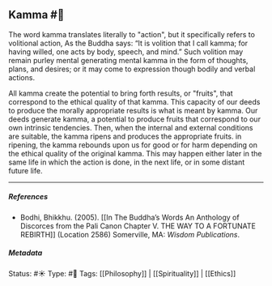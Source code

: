 
## Kamma  #🧠

The word kamma translates literally to "action", but it specifically refers to volitional action, As the Buddha says: “It is volition that I call kamma; for having willed, one acts by body, speech, and mind.” Such volition may remain purley mental generating mental kamma in the form of thoughts, plans, and desires; or it may come to expression though bodily and verbal actions. 

All kamma create the potential to bring forth results, or "fruits", that correspond to the ethical quality of that kamma. This capacity of our deeds to produce the morally appropriate results is what is meant by kamma. Our deeds generate kamma, a potential to produce fruits that correspond to our own intrinsic tendencies. Then, when the internal and external conditions are suitable, the kamma ripens and produces the appropriate fruits. in ripening, the kamma rebounds upon us for good or for harm depending on the ethical quality of the original kamma. This may happen either later in the same life in which the action is done, in the next life, or in some distant future life. 

___

##### References
 
 - Bodhi, Bhikkhu. (2005). [[In The Buddha’s Words An Anthology of Discorces from the Pali Canon Chapter V. THE WAY TO A FORTUNATE REBIRTH]] (Location 2586) Somerville, MA: _Wisdom Publications_.

##### Metadata
Status: #☀️ 
Type: #🔵 
Tags: [[Philosophy]] | [[Spirituality]] | [[Ethics]] 